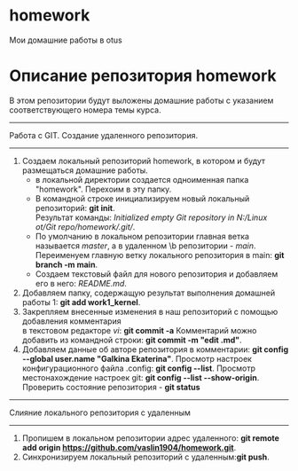 # homework
Мои домашние работы в otus
# **Описание репозитория homework**

В этом репозитории будут выложены
домашние работы с указанием соответствующего номера темы курса.

_______________________________________________________________________________________
Работа с GIT. Создание удаленного репозитория.
________________________________________________________________________________________
1. Создаем локальный репозиторий homework, в котором и будут размещаться домашние работы.
	- в локальной директории создается одноименная папка "homework". Перехоим в эту папку.
	- В командной строке инициализируем новый локальный репозиторий: **git init**.<br>
	Результат команды: *Initialized empty Git repository in N:/Linux ot/Git repo/homework/.git/*.
	- По умолчанию в локальном репозитории главная ветка называется *master*, а в удаленном \b
	 репозитории - *main*.
  	 Переименуем главную ветку локального репозитория в main: **git branch -m main**.
	- Создаем текстовый файл для нового репозитория и добавляем его в него: *README.md*.
2. Добавляем папку, содержащую результат выполнения домашней работы 1: **git add work1_kernel**.
3. Закрепляем внесенные изменения в наш репозиторий с помощью добавления комментария <br> в текстовом редакторе *vi*:
                                     **git commit -a**
	Комментарий можно добавить из командной строки: **git commit -m "edit .md"**.
4. Добавляем данные об авторе репозитория в комментарии: **git config --global user.name "Galkina Ekaterina"**.
   Просмотр настроек конфигурационного файла .config: **git config --list**.
   Просмотр местонахождение настроек git: **git config --list --show-origin**.
	Проверить состояние репозитория - **git status**
________________________________________________________________________________________
Слияние локального репозитория с удаленным
________________________________________________________________________________________

1. Пропишем в локальном репозитории адрес удаленного: **git remote add origin https://github.com/vaslin1904/homework.git**.
2. Синхронизируем локальный репозиторий с удаленным:**git push**.
